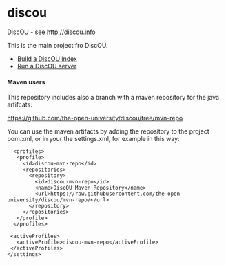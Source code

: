 discou
======

DiscOU - see http://discou.info

This is the main project fro DiscOU.

- [Build a DiscOU index](https://github.com/the-open-university/discou-indexer)
- [Run a DiscOU server](https://github.com/the-open-university/discou-indexer)


#### Maven users
This repository includes also a branch with a maven repository for the java artifcats:

https://github.com/the-open-university/discou/tree/mvn-repo

You can use the maven artifacts by adding the repository to the project pom.xml, or in your the settings.xml, for example in this way:
```
  <profiles>
   <profile>
     <id>discou-mvn-repo</id>
     <repositories>
       <repository>
         <id>discou-mvn-repo</id>
         <name>DiscOU Maven Repository</name>
         <url>https://raw.githubusercontent.com/the-open-university/discou/mvn-repo/</url>
       </repository>
     </repositories>
   </profile>
  </profiles>

 <activeProfiles>
   <activeProfile>discou-mvn-repo</activeProfile>
 </activeProfiles>
</settings>
```
